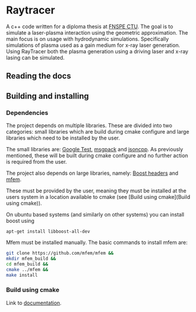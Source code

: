 # Raytracer
A c++ code written for a diploma thesis at [FNSPE CTU](https://www.fjfi.cvut.cz/en/).
The goal is to simulate a laser-plasma interaction using the geometric approximation.
The main focus is on usage with hydrodynamic simulations. Specifically simulations of plasma
used as a gain medium for x-ray laser generation. Using RayTracer both the plasma generation
using a driving laser and x-ray lasing can be simulated. 

## Reading the docs
[//]: # (TODO expand this when the docs are coplete)

## Building and installing

### Dependencies
The project depends on multiple libraries. These are divided into two categories: small
libraries which are build during cmake configure and large libraries which need to be
installed by the user.

The small libraries are:
[Google Test](https://github.com/google/googletest),
[msgpack](https://github.com/msgpack/msgpack-c/tree/cpp_master) and
[jsoncpp](https://github.com/open-source-parsers/jsoncpp). As previously mentioned,
these will be built during cmake configure and no further action is required from
the user.

The project also depends on large libraries, namely:
[Boost headers](https://www.boost.org/) and
[mfem](https://mfem.org/).

These must be provided by the user, meaning they must be installed at the users system
in a location available to cmake (see [Build using cmake](Build using cmake)).

On ubuntu based systems (and similarly on other systems) you can install boost using
```$bash
apt-get install libboost-all-dev
```

Mfem must be installed manually. The basic commands to install mfem are:
```bash
git clone https://github.com/mfem/mfem &&
mkdir mfem_build &&
cd mfem_build &&
cmake ../mfem &&
make install
```

### Build using cmake




Link to [documentation](https://sachcz.github.io/raytracer).
